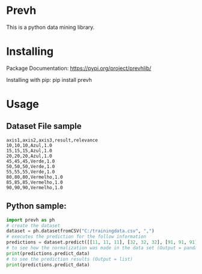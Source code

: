 # Prevh
This is a python data mining library. 

# Installing
Package Documentation: https://pypi.org/project/prevhlib/

Installing with pip: pip install prevh

# Usage

## Dataset File sample

```text
axis1,axis2,axis3,result,relevance
10,10,10,Azul,1.0
15,15,15,Azul,1.0
20,20,20,Azul,1.0
45,45,45,Verde,1.0
50,50,50,Verde,1.0
55,55,55,Verde,1.0
80,80,80,Vermelho,1.0
85,85,85,Vermelho,1.0
90,90,90,Vermelho,1.0
```

## Python sample:

```python
import prevh as ph
# create the dataset
dataset = ph.datasetfromCSV("C:/trainingdata.csv", ",")
# executes the prediction for the follow information
predictions = dataset.predict([[11, 11, 11], [32, 32, 32], [91, 91, 91]], kNeighbors=6)
# to see how the normalization was made in the data set (Output = pandas.DataFrame)
print(predictions.predict_data)
# to see the prediction results (Output = list)
print(predictions.predict_data)
```
